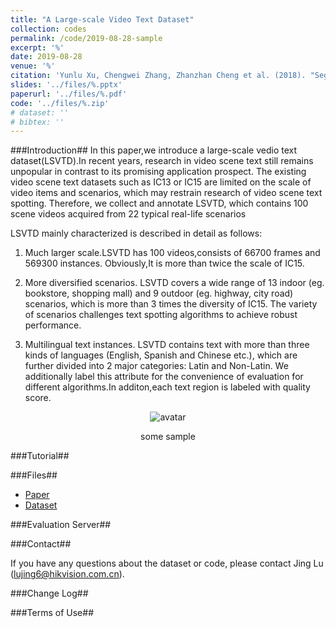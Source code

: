 ```yaml
---
title: "A Large-scale Video Text Dataset"
collection: codes
permalink: /code/2019-08-28-sample
excerpt: '%'
date: 2019-08-28
venue: '%'
citation: 'Yunlu Xu, Chengwei Zhang, Zhanzhan Cheng et al. (2018). "Segregated Temporal Assembly Recurrent Networks for Weakly Supervised Multiple Action Detection." <i>November 11</i>. 1(1).' 
slides: '../files/%.pptx'
paperurl: '../files/%.pdf'
code: '../files/%.zip'
# dataset: ''
# bibtex: ''    
---
```


###Introduction##
In this paper,we introduce a large-scale vedio text dataset(LSVTD).In recent years, research in video scene text 
still remains unpopular in contrast to its promising application prospect. The existing
video scene text datasets such as IC13 or IC15 
are limited on the scale of video items and scenarios, which may
restrain research of video scene text spotting. Therefore, we collect
and annotate LSVTD, which contains
100 scene videos acquired from 22 typical real-life scenarios

LSVTD mainly characterized is described in detail as follows:

1. Much larger scale.LSVTD has 100 videos,consists of 66700 frames and 569300 instances.
Obviously,It is more than twice the scale of IC15. 

2. More diversified scenarios. LSVTD covers a wide
range of 13 indoor (eg. bookstore, shopping mall) and 9 outdoor
(eg. highway, city road) scenarios, which is more than 3 times the
diversity of IC15. The variety of scenarios challenges text spotting
algorithms to achieve robust performance. 

3. Multilingual text instances.
LSVTD contains text with more than three kinds of languages
(English, Spanish and Chinese etc.), which are further divided
into 2 major categories: Latin and Non-Latin. We additionally
label this attribute for the convenience of evaluation for different
algorithms.In additon,each text region is labeled with quality score.


<div align=center>

![avatar](D:/data/FULL-DATASET/md/images/sample.png)

</div>

<center>some sample</center>

###Tutorial##

###Files##
* [Paper](?????????????????????????)
* [Dataset](????????????????????????????????)

###Evaluation Server##

###Contact##

If you have any questions about the dataset or code, please contact Jing Lu (lujing6@hikvision.com.cn).

###Change Log##

###Terms of Use##
